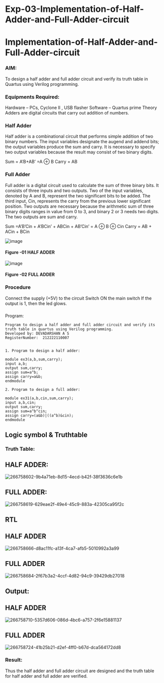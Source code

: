 # Exp-03-Implementation-of-Half-Adder-and-Full-Adder-circuit

# Implementation-of-Half-Adder-and-Full-Adder-circuit
### AIM:
To design a half adder and full adder circuit and verify its truth table in Quartus using Verilog programming.

### Equipments Required:
Hardware – PCs, Cyclone II , USB flasher
Software – Quartus prime
Theory
Adders are digital circuits that carry out addition of numbers.

### Half Adder
Half adder is a combinational circuit that performs simple addition of two binary numbers. The input variables designate the augend and addend bits; the output variables produce the sum and carry. It is necessary to specify two output variables because the result may consist of two binary digits.

Sum = A’B+AB’ =A ⊕ B Carry = AB

### Full Adder
Full adder is a digital circuit used to calculate the sum of three binary bits. It consists of three inputs and two outputs. Two of the input variables, denoted by A and B, represent the two significant bits to be added. The third input, Cin, represents the carry from the previous lower significant position. Two outputs are necessary because the arithmetic sum of three binary digits ranges in value from 0 to 3, and binary 2 or 3 needs two digits. The two outputs are sum and carry.

Sum =A’B’Cin + A’BCin’ + ABCin + AB’Cin’ = A ⊕ B ⊕ Cin Carry = AB + ACin + BCin

 ![image](https://user-images.githubusercontent.com/36288975/163552156-a13e5a56-c638-4110-97d9-8896907c8d25.png)

#### Figure -01 HALF ADDER 


![image](https://user-images.githubusercontent.com/36288975/163552057-b3547877-6d07-45b4-b7e0-bcfebfad9e1d.png)

#### Figure -02 FULL ADDER 

### Procedure

Connect the supply (+5V) to the circuit
Switch ON the main switch
If the output is 1, then the led glows.
### 
Program:
```
Program to design a half adder and full adder circuit and verify its truth table in quartus using Verilog programming.
Developed by: DEVADARSHAN A S
RegisterNumber:  212222110007


1. Program to design a half adder:

module ex3(a,b,sum,carry);
input a,b;
output sum,carry;
assign sum=a^b;
assign carry=a&b;
endmodule 

2. Program to design a full adder:

module ex31(a,b,cin,sum,carry);
input a,b,cin;
output sum,carry;
assign sum=a^b^cin;
assign carry=(a&b)|((a^b)&cin);
endmodule

```
## Logic symbol & Truthtable
### Truth Table:

## HALF ADDER:
![266758602-9b4a71eb-8d15-4ecd-b42f-38f3636c6e1b](https://github.com/Alfredsec/Exp-02-Implementation-of-Half-Adder-and-Full-Adder-circuit/assets/120621608/5f147812-2b46-4117-b2f8-734931f730bd)

## FULL ADDER:
![266758619-629eae2f-49e4-45c9-883a-42305ca95f2c](https://github.com/Alfredsec/Exp-02-Implementation-of-Half-Adder-and-Full-Adder-circuit/assets/120621608/e579f3f0-0864-4e8f-abba-20c258eff9d2)

## RTL

## HALF ADDER
![266758666-d8ac11fc-a13f-4ca7-afb5-5010992a3a99](https://github.com/Alfredsec/Exp-02-Implementation-of-Half-Adder-and-Full-Adder-circuit/assets/120621608/df7bc321-6d9a-4d2a-bda2-abd715c550c8)

## FULL ADDER

![266758684-2f67b3a2-4ccf-4d82-94c9-39429db27018](https://github.com/Alfredsec/Exp-02-Implementation-of-Half-Adder-and-Full-Adder-circuit/assets/120621608/dbb31564-6dc0-4433-9b98-5fb393d01c7a)

## Output:
## HALF ADDER
![266758710-5357d606-086d-4bc6-a757-2f6e15881137](https://github.com/Alfredsec/Exp-02-Implementation-of-Half-Adder-and-Full-Adder-circuit/assets/120621608/235393b1-9f0d-4198-bc3e-c057fd9b9752)

## FULL ADDER
![266758724-41b25b21-d2ef-4ff0-b67d-dca564172dd8](https://github.com/Alfredsec/Exp-02-Implementation-of-Half-Adder-and-Full-Adder-circuit/assets/120621608/38ac15b5-29b2-4da5-a09a-677fa00c4d25)


### Result:
Thus the half adder and full adder circuit are designed and the truth table for half adder and full adder are verified.

